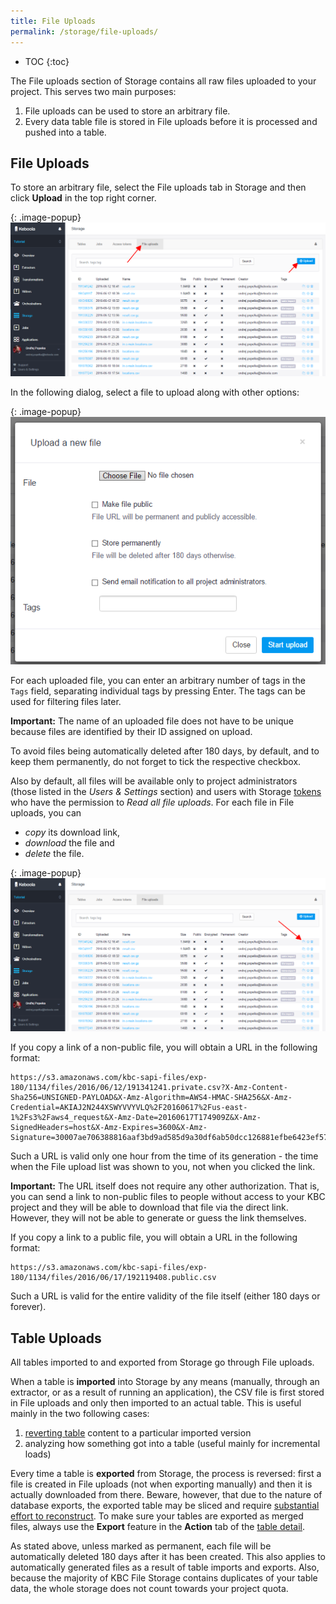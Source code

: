 ```yaml
---
title: File Uploads
permalink: /storage/file-uploads/
---
```


* TOC
{:toc}

The File uploads section of Storage contains all raw files uploaded to your project.
This serves two main purposes:

1. File uploads can be used to store an arbitrary file.
2. Every data table file is stored in File uploads before it is processed and pushed into a table.

## File Uploads
To store an arbitrary file, select the File uploads tab in Storage and then click **Upload** in the top right corner.

{: .image-popup}
![Screenshot - File uploads](/storage/file-uploads/file-uploads.png)

In the following dialog, select a file to upload along with other options:

{: .image-popup}
![Screenshot - File upload detail](/storage/file-uploads/file-upload-detail.png)

For each uploaded file, you can enter an arbitrary number of tags in the `Tags` field, separating individual tags by pressing Enter. 
The tags can be used for filtering files later. 

**Important:** The name of an uploaded file does not have to be unique because 
files are identified by their ID assigned on upload.

To avoid files being automatically deleted after 180 days, by default, and to keep them permanently,
do not forget to tick the respective checkbox.

Also by default, all files will be available only to project administrators (those listed in the *Users & Settings* section) 
and users with Storage [tokens](/storage/tokens/) who have the permission to *Read all file uploads*.
For each file in File uploads, you can 

- *copy* its download link, 
- *download* the file and
- *delete* the file.

{: .image-popup}
![Screenshot - File upload detail](/storage/file-uploads/file-uploads-download-file.png)

If you copy a link of a non-public file, you will obtain a URL in the following format:

    https://s3.amazonaws.com/kbc-sapi-files/exp-180/1134/files/2016/06/12/191341241.private.csv?X-Amz-Content-Sha256=UNSIGNED-PAYLOAD&X-Amz-Algorithm=AWS4-HMAC-SHA256&X-Amz-Credential=AKIAJ2N244XSWYVVYVLQ%2F20160617%2Fus-east-1%2Fs3%2Faws4_request&X-Amz-Date=20160617T174909Z&X-Amz-SignedHeaders=host&X-Amz-Expires=3600&X-Amz-Signature=30007ae706388816aaf3bd9ad585d9a30df6ab50dcc126881efbe6423ef57909

Such a URL is valid only one hour from the time of its generation - the time when the File upload list was shown to you,
not when you clicked the link. 

**Important:** The URL itself does not require any other authorization.
That is, you can send a link to non-public files to people without access to your KBC project and they
will be able to download that file via the direct link. However, they will not be able to generate or guess the link
themselves.

If you copy a link to a public file, you will obtain a URL in the following format:

    https://s3.amazonaws.com/kbc-sapi-files/exp-180/1134/files/2016/06/17/192119408.public.csv

Such a URL is valid for the entire validity of the file itself (either 180 days or forever).

## Table Uploads
All tables imported to and exported from Storage go through File uploads.

When a table is **imported** into Storage by any means (manually, through an extractor, or as a result of running an application),
the CSV file is first stored in File uploads and only then imported to an actual table. This is useful mainly in the two following cases:

1. [reverting table](/storage/tables/#events) content to a particular imported version
2. analyzing how something got into a table (useful mainly for incremental loads)

Every time a table is **exported** from Storage, the process is reversed: first a file is
created in File uploads (not when exporting manually) and then it is actually downloaded from there. Beware, however, that due to the
nature of database exports, the exported table may be sliced and require
[substantial effort to reconstruct](http://developers.keboola.com/integrate/storage/api/import-export/#working-with-sliced-files). 
To make sure your tables are exported as merged files, always use the **Export** feature in the **Action** tab of the [table detail](/storage/tables/#export).

As stated above, unless marked as permanent, each file will be automatically deleted 180 days after it has been created. This
also applies to automatically generated files as a result of table imports and exports. Also, because the
majority of KBC File Storage contains duplicates of your table data, the whole storage does not
count towards your project quota.

